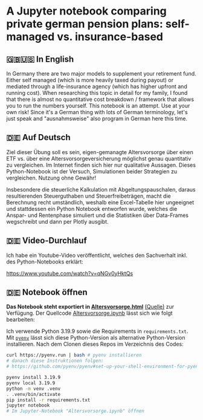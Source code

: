 # A Jupyter notebook comparing private german pension plans: self-managed vs. insurance-based

## 🇬🇧🇺🇸 In English

In Germany there are two major models to supplement your retirement fund. Either self managed (which is more heavily
taxed during payout) or mediated through a life-insurance agency (which has higher upfront and running cost). When researching
this topic in detail for my family, I found that there is almost no quantitative cost breakdown / framework that allows you to
run the numbers yourself. This notebook is an attempt. Use at your own risk! Since it's a German thing with lots of German
terminology, let's just speak and "ausnahmsweise" also program in German here this time.

## 🇩🇪 Auf Deutsch

Ziel dieser Übung soll es sein, eigen-gemanagte Altersvorsorge über einen ETF vs. über eine Altersvorsorgeversicherung 
möglichst  genau quantitativ zu vergleichen. Im Internet finden sich hier nur qualitative Aussagen. Dieses Python-Notebook ist
der Versuch, Simulationen beider Strategien zu vergleichen. Nutzung ohne Gewähr!

Insbesondere die steuerliche Kalkulation mit Abgeltungspauschalen, daraus resultierenden Steuerguthaben und Steuerfreibeträgen,
macht die Berechnung recht umständlich, weshalb eine Excel-Tabelle hier ungeeignet und stattdessen ein Python Notebook
entworfen wurde, welches die Anspar- und Rentenphase simuliert und die Statistiken über Data-Frames wegschreibt und dann per
Plotly ausgibt.

## 🇩🇪 Video-Durchlauf

Ich habe ein Youtube-Video veröffentlicht, welches den Sachverhalt inkl. des Python-Notebooks erklärt:

https://www.youtube.com/watch?v=qNGv0yHktQs


## 🇩🇪 Notebook öffnen

**Das Notebook steht exportiert in [Altersvorsorge.html](https://benkku.com/Altersvorsorge/Altersvorsorge.html)**
[(Quelle)](./Altersvorsorge.html) zur Verfügung. Der Quellcode [Altersvorsorge.ipynb](./Altersvorsorge.ipynb) lässt sich wie
folgt bearbeiten:

Ich verwende Python 3.19.9 sowie die Requirements in `requirements.txt`. Mit 
[`pyenv`](https://github.com/pyenv/pyenv?tab=readme-ov-file) lässt sich diese Python-Version als alternative Python-Version
installieren. Nach dem Clonen dieses Repos im Verzeichnis des Codes:

```bash
curl https://pyenv.run | bash # pyenv installieren
# danach diese Instruktionen folgen:
# https://github.com/pyenv/pyenv#set-up-your-shell-environment-for-pyenv

pyenv install 3.19.9
pyenv local 3.19.9
python -m venv .venv
. .venv/bin/activate
pip install -r requirements.txt
jupyter notebook
# Im Jupyter-Notebook "Altersvorsorge.ipynb" öffnen
```

